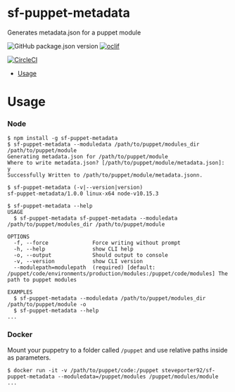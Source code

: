 sf-puppet-metadata
==================

Generates metadata.json for a puppet module

![GitHub package.json version](https://img.shields.io/github/package-json/v/StevePorter92/sf-puppet-metadata.svg)
[![oclif](https://img.shields.io/badge/cli-oclif-brightgreen.svg)](https://oclif.io)
<!-- [![Version](https://img.shields.io/npm/v/sf-puppet-metadata.svg)](https://npmjs.org/package/sf-puppet-metadata) -->
[![CircleCI](https://circleci.com/gh/StevePorter92/sf-puppet-metadata.svg?style=svg&circle-token=dcef9f0fac2d02df3c7a9900750b2b7d89f4064a)](https://circleci.com/gh/StevePorter92/sf-puppet-metadata)
<!-- [![Downloads/week](https://img.shields.io/npm/dw/sf-puppet-metadata.svg)](https://npmjs.org/package/sf-puppet-metadata)
[![License](https://img.shields.io/npm/l/sf-puppet-metadata.svg)](https://github.com/StevePorter92/sf-puppet-metadata/blob/master/package.json) -->

<!-- toc -->
* [Usage](#usage)
<!-- tocstop -->
# Usage
<!-- usage -->

### Node
```sh-session
$ npm install -g sf-puppet-metadata
$ sf-puppet-metadata --moduledata /path/to/puppet/modules_dir /path/to/puppet/module
Generating metadata.json for /path/to/puppet/module
Where to write metadata.json? [/path/to/puppet/module/metadata.json]: y
Successfully Written to /path/to/puppet/module/metadata.jsonn.

$ sf-puppet-metadata (-v|--version|version)
sf-puppet-metadata/1.0.0 linux-x64 node-v10.15.3

$ sf-puppet-metadata --help
USAGE
  $ sf-puppet-metadata sf-puppet-metadata --moduledata /path/to/puppet/modules_dir /path/to/puppet/module

OPTIONS
  -f, --force              Force writing without prompt
  -h, --help               show CLI help
  -o, --output             Should output to console
  -v, --version            show CLI version
  --modulepath=modulepath  (required) [default: /puppet/code/environments/production/modules:/puppet/code/modules] The path to puppet modules

EXAMPLES
  $ sf-puppet-metadata --moduledata /path/to/puppet/modules_dir /path/to/puppet/module -o
  $ sf-puppet-metadata --help
...
```

### Docker

Mount your puppetry to a folder called `/puppet` and use relative paths inside as parameters.
```sh-session
$ docker run -it -v /path/to/puppet/code:/puppet steveporter92/sf-puppet-metadata --moduledata=/puppet/modules /puppet/modules/module
...
```
<!-- usagestop -->
